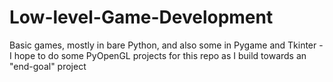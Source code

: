# Low-level-Game-Development
Basic games, mostly in bare Python, and also some in Pygame and Tkinter - I hope to do some PyOpenGL projects for this repo as I build towards an "end-goal" project
